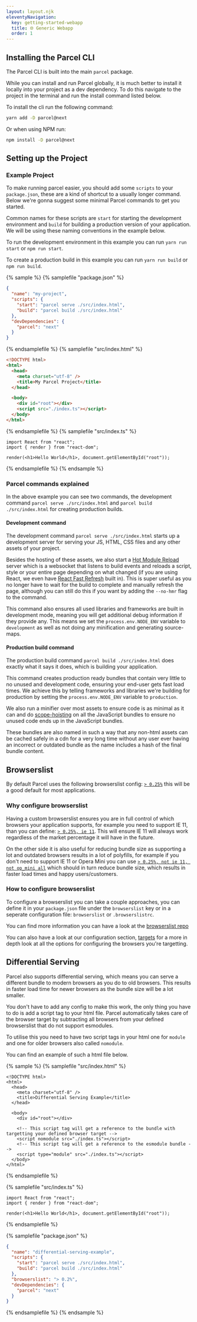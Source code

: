 ```yaml
---
layout: layout.njk
eleventyNavigation:
  key: getting-started-webapp
  title: 🌐 Generic Webapp
  order: 1
---
```


## Installing the Parcel CLI

The Parcel CLI is built into the main `parcel` package.

While you can install and run Parcel globally, it is much better to install it locally into your project as a dev dependency. To do this navigate to the project in the terminal and run the install command listed below.

To install the cli run the following command:

```bash
yarn add -D parcel@next
```

Or when using NPM run:

```bash
npm install -D parcel@next
```

## Setting up the Project

### Example Project

To make running parcel easier, you should add some `scripts` to your `package.json`, these are a kind of shortcut to a usually longer command. Below we're gonna suggest some minimal Parcel commands to get you started.

Common names for these scripts are `start` for starting the development environment and `build` for building a production version of your application. We will be using these naming conventions in the example below.

To run the development environment in this example you can run `yarn run start` or `npm run start`.

To create a production build in this example you can run `yarn run build` or `npm run build`.

{% sample %}
{% samplefile "package.json" %}

```json
{
  "name": "my-project",
  "scripts": {
    "start": "parcel serve ./src/index.html",
    "build": "parcel build ./src/index.html"
  },
  "devDependencies": {
    "parcel": "next"
  }
}
```

{% endsamplefile %}
{% samplefile "src/index.html" %}

```html
<!DOCTYPE html>
<html>
  <head>
    <meta charset="utf-8" />
    <title>My Parcel Project</title>
  </head>

  <body>
    <div id="root"></div>
    <script src="./index.ts"></script>
  </body>
</html>
```

{% endsamplefile %}
{% samplefile "src/index.ts" %}

```tsx
import React from "react";
import { render } from "react-dom";

render(<h1>Hello World</h1>, document.getElementById("root"));
```

{% endsamplefile %}
{% endsample %}

### Parcel commands explained

In the above example you can see two commands, the development command `parcel serve ./src/index.html` and `parcel build ./src/index.html` for creating production builds.

#### Development command

The development command `parcel serve ./src/index.html` starts up a development server for serving your JS, HTML, CSS files and any other assets of your project.

Besides the hosting of these assets, we also start a [Hot Module Reload](/features/hmr/) server which is a websocket that listens to build events and reloads a script, style or your entire page depending on what changed (if you are using React, we even have [React Fast Refresh](</recipes/react/#hmr-(fast-refresh)>) built in). This is super useful as you no longer have to wait for the build to complete and manually refresh the page, although you can still do this if you want by adding the `--no-hmr` flag to the command.

This command also ensures all used libraries and frameworks are built in development mode, meaning you will get additional debug information if they provide any. This means we set the `process.env.NODE_ENV` variable to `development` as well as not doing any minification and generating source-maps.

#### Production build command

The production build command `parcel build ./src/index.html` does exactly what it says it does, which is building your application.

This command creates production ready bundles that contain very little to no unused and development code, ensuring your end-user gets fast load times. We achieve this by telling frameworks and libraries we're building for production by setting the `process.env.NODE_ENV` variable to `production`.

We also run a minifier over most assets to ensure code is as minimal as it can and do [scope-hoisting](/features/scope-hoisting/) on all the JavaScript bundles to ensure no unused code ends up in the JavaScript bundles.

These bundles are also named in such a way that any non-html assets can be cached safely in a cdn for a very long time without any user ever having an incorrect or outdated bundle as the name includes a hash of the final bundle content.

## Browserslist

By default Parcel uses the following browserslist config: [`> 0.25%`](https://browserl.ist/?q=%3E+0.25%25) this will be a good default for most applications.

### Why configure browserslist

Having a custom browserslist ensures you are in full control of which browsers your application supports, for example you need to support IE 11, than you can define: [`> 0.25%, ie 11`](https://browserl.ist/?q=%3E0.25%25%2C+ie+11). This will ensure IE 11 will always work regardless of the market percentage it will have in the future.

On the other side it is also useful for reducing bundle size as supporting a lot and outdated browsers results in a lot of polyfills, for example if you don't need to support IE 11 or Opera Mini you can use [`> 0.25%, not ie 11, not op_mini all`](https://browserl.ist/?q=%3E+0.25%25%2C+not+ie+11%2C+not+op_mini+all) which should in turn reduce bundle size, which results in faster load times and happy users/customers.

### How to configure browserslist

To configure a browserslist you can take a couple approaches, you can define it in your `package.json` file under the `browserslist` key or in a seperate configuration file: `browserslist` or `.browserslistrc`.

You can find more information you can have a look at the [browserslist repo](https://github.com/browserslist/browserslist)

You can also have a look at our configuration section, [targets](/getting-started/configuration/#targets) for a more in depth look at all the options for configuring the browsers you're targetting.

## Differential Serving

Parcel also supports differential serving, which means you can serve a different bundle to modern browsers as you do to old browsers. This results in faster load time for newer browsers as the bundle size will be a lot smaller.

You don't have to add any config to make this work, the only thing you have to do is add a script tag to your html file. Parcel automatically takes care of the browser target by subtracting all browsers from your defined browserslist that do not support esmodules.

To utilise this you need to have two script tags in your html one for `module` and one for older browsers also called `nomodule`.

You can find an example of such a html file below.

{% sample %}
{% samplefile "src/index.html" %}

```html/11,13
<!DOCTYPE html>
<html>
  <head>
    <meta charset="utf-8" />
    <title>Differential Serving Example</title>
  </head>

  <body>
    <div id="root"></div>

    <!-- This script tag will get a reference to the bundle with targetting your defined browser target -->
    <script nomodule src="./index.ts"></script>
    <!-- This script tag will get a reference to the esmodule bundle -->
    <script type="module" src="./index.ts"></script>
  </body>
</html>
```

{% endsamplefile %}

{% samplefile "src/index.ts" %}

```tsx
import React from "react";
import { render } from "react-dom";

render(<h1>Hello World</h1>, document.getElementById("root"));
```

{% endsamplefile %}

{% samplefile "package.json" %}

```json
{
  "name": "differential-serving-example",
  "scripts": {
    "start": "parcel serve ./src/index.html",
    "build": "parcel build ./src/index.html"
  },
  "browserslist": "> 0.2%",
  "devDependencies": {
    "parcel": "next"
  }
}
```

{% endsamplefile %}
{% endsample %}
